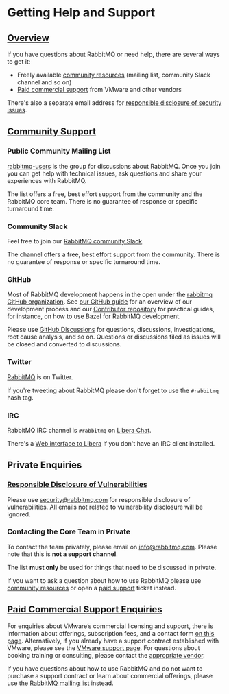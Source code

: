 <!--
Copyright (c) 2007-2022 VMware, Inc. or its affiliates.

All rights reserved. This program and the accompanying materials
are made available under the terms of the under the Apache License,
Version 2.0 (the "License”); you may not use this file except in compliance
with the License. You may obtain a copy of the License at

https://www.apache.org/licenses/LICENSE-2.0

Unless required by applicable law or agreed to in writing, software
distributed under the License is distributed on an "AS IS" BASIS,
WITHOUT WARRANTIES OR CONDITIONS OF ANY KIND, either express or implied.
See the License for the specific language governing permissions and
limitations under the License.
-->

# Getting Help and Support

## <a id="overview" class="anchor" href="#overview">Overview</a>

If you have questions about RabbitMQ or need help, there are several ways
to get it:

 * Freely available [community resources](#community-resources) (mailing list, community Slack channel and so on)
 * [Paid commercial support](#paid-support) from VMware and other vendors

There's also a separate email address for [responsible disclosure of security issues](#security).


## <a id="community-resources" class="anchor" href="#community-resources">Community Support</a>

### Public Community Mailing List

[rabbitmq-users](https://groups.google.com/forum/#!forum/rabbitmq-users) is the group for
discussions about RabbitMQ. Once you join you can get help with technical issues,
ask questions and share your experiences with RabbitMQ.

The list offers a free, best effort support from the community and the RabbitMQ core team.
There is no guarantee of response or specific turnaround time.

### Community Slack

Feel free to join our [RabbitMQ community Slack](https://rabbitmq-slack.herokuapp.com/).

The channel offers a free, best effort support from the community.
There is no guarantee of response or specific turnaround time.

### GitHub

Most of RabbitMQ development happens in the open under the [rabbitmq GitHub organization](https://github.com/rabbitmq).
See [our GitHub guide](./github.html) for an overview of our development process
and our [Contributor repository](https://github.com/rabbitmq/contribute/) for practical guides,
for instance, on how to use Bazel for RabbitMQ development.


Please use [GitHub Discussions](https://github.com/rabbitmq/rabbitmq-server/discussions)
for questions, discussions, investigations, root cause analysis, and so on. Questions or discussions
filed as issues will be closed and converted to discussions.

### Twitter

[RabbitMQ](https://twitter.com/rabbitmq) is on Twitter.

If you're tweeting about RabbitMQ please don't forget to use the <code>#rabbitmq</code> hash tag.

### IRC

RabbitMQ IRC channel is `#rabbitmq` on [Libera Chat](https://libera.chat/).

There's a [Web interface to Libera](https://web.libera.chat/) if you don't have an IRC client installed.


## Private Enquiries

### <a id="security" class="anchor" href="#security">Responsible Disclosure of Vulnerabilities</a>

Please use [security@rabbitmq.com](mailto:security@rabbitmq.com) for responsible disclosure
of vulnerabilities. All emails not related to vulnerability disclosure will be ignored.

### Contacting the Core Team in Private

To contact the team privately, please email on [info@rabbitmq.com](mailto:info@rabbitmq.com).
Please note that this is **not a support channel**.

The list **must only** be used for things that need to be discussed in private.

If you want to ask a question about how to use RabbitMQ please use
[community resources](#community) or open a [paid support](#paid-support) ticket instead.


## <a id="paid-support" class="anchor" href="#paid-support">Paid Commercial Support Enquiries</a>

For enquiries about VMware’s commercial licensing and support,
there is information about offerings, subscription fees, and a contact form [on this page](https://tanzu.vmware.com/rabbitmq).
Alternatively, if you already have a support contract established with VMware,
please see the [VMware support page](https://tanzu.vmware.com/support).
For questions about booking training or consulting,
please contact the [appropriate vendor](https://www.rabbitmq.com/services.html).

If you have questions about how to use RabbitMQ and do not want to
purchase a support contract or learn about commercial offerings, please use the
[RabbitMQ mailing list](https://groups.google.com/forum/#!forum/rabbitmq-users) instead.
